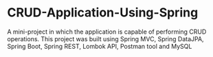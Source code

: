 # CRUD-Application-Using-Spring
A mini-project in which the application is capable of performing CRUD operations. This project was built using Spring MVC, Spring DataJPA, Spring Boot, Spring REST, Lombok API, Postman tool and MySQL
